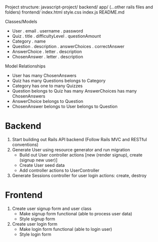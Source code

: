 Project structure:
   javascript-project/
   backend/
      app/
      (...other rails files and folders)
   frontend/
      index.html
      style.css
      index.js
   README.md

Classes/Models
   - User
      . email
      . username
      . password
   - Quiz
      . title
      . difficultyLevel
      . questionAmount
   - Category
      . name
   - Question
      . description
      . answerChoices
      . correctAnswer
   - AnswerChoice
      . letter
      . description
   - ChosenAnswer
      . letter
      . description

Model Relationships
   - User
      has many ChosenAnswers
   - Quiz
      has many Questions
      belongs to Category
   - Category
      has one to many Quizzes
   - Question
      belongs to Quiz
      has many AnswerChoices
      has many ChosenAnswers
   - AnswerChoice
      belongs to Question
   - ChosenAnswer
      belongs to User
      belongs to Question

# Backend

   1. Start building out Rails API backend (Follow Rails MVC and RESTful conventions)
   2. Generate User using resource generator and run migration
      - Build out User controller actions [new (render signup), create (signup new user)]
      - Create User seed data
      - Add controller actions to UserController
   3. Generate Sessions controller for user login
         actions: create, destroy
      
# Frontend
   1. Create user signup form and user class
      - Make signup form functional (able to process user data)
      - Style signup form
   2. Create user login form
      - Make login form functional (able to login user)
      - Style login form





